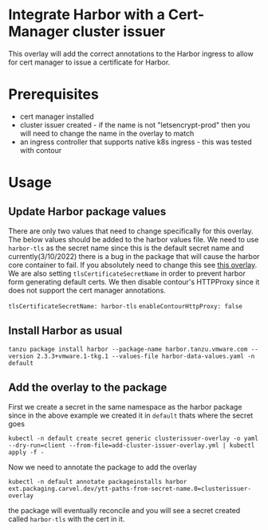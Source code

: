 # Integrate Harbor with a Cert-Manager cluster issuer


This overlay will add the correct annotations to the Harbor ingress to allow for cert manager to issue a certificate for Harbor.


# Prerequisites

* cert manager installed
* cluster issuer created -  if the name is not "letsencrypt-prod" then you will need to change the name in the overlay to match
* an ingress controller that supports native k8s ingress -  this was tested with contour



# Usage

## Update Harbor package values

There are only two values that need to change specifically for this overlay. The below values should be added to the harbor values file. We need to use `harbor-tls` as the secret name since this is the default secret name and currently(3/10/2022) there is a bug in the package that will cause the harbor core container to fail. If you absolutely need to change this see [this overlay](../custom-cert). We are also setting `tlsCertificateSecretName` in order to prevent harbor form generating default certs. We then disable contour's HTTPProxy since it does not support the cert manager annotations. 

`tlsCertificateSecretName: harbor-tls`
`enableContourHttpProxy: false`


## Install Harbor as usual

```
tanzu package install harbor --package-name harbor.tanzu.vmware.com --version 2.3.3+vmware.1-tkg.1 --values-file harbor-data-values.yaml -n default
```

## Add the overlay to the package

First we create a secret in the same namespace as the harbor package since in the above example we created it in `default` thats where the secret goes

```
kubectl -n default create secret generic clusterissuer-overlay -o yaml --dry-run=client --from-file=add-cluster-issuer-overlay.yml | kubectl apply -f -
```

Now we need to annotate the package to add the overlay

```
kubectl -n default annotate packageinstalls harbor ext.packaging.carvel.dev/ytt-paths-from-secret-name.0=clusterissuer-overlay
```


the package will eventually reconcile and you will see a secret created called `harbor-tls` with the cert in it.